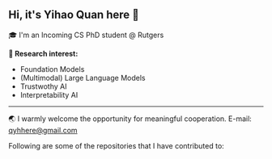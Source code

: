## Hi, it's Yihao Quan here 👋
🎓 I'm an Incoming CS PhD student @ Rutgers

**🧠 Research interest:**
- Foundation Models
- (Multimodal) Large Language Models
- Trustwothy AI
- Interpretability AI
---

🌏 I warmly welcome the opportunity for meaningful cooperation. E-mail: qyhhere@gmail.com

Following are some of the repositories that I have contributed to:


<!--
**itsqyh/itsqyh** is a ✨ _special_ ✨ repository because its `README.md` (this file) appears on your GitHub profile.

Here are some ideas to get you started:

- 🔭 I’m currently working on ...
- 🌱 I’m currently learning ...
- 👯 I’m looking to collaborate on ...
- 🤔 I’m looking for help with ...
- 💬 Ask me about ...
- 📫 How to reach me: ...
- 😄 Pronouns: ...
- ⚡ Fun fact: ...
-->
